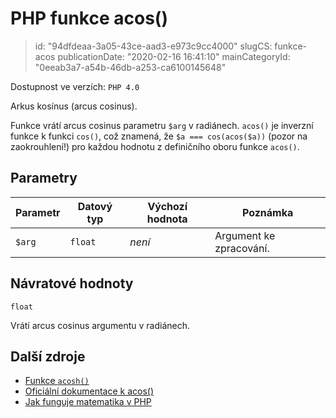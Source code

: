 PHP funkce acos()
=================

> id: "94dfdeaa-3a05-43ce-aad3-e973c9cc4000"
> slugCS: funkce-acos
> publicationDate: "2020-02-16 16:41:10"
> mainCategoryId: "0eeab3a7-a54b-46db-a253-ca6100145648"

Dostupnost ve verzích: `PHP 4.0`

Arkus kosínus (arcus cosinus).

Funkce vrátí arcus cosinus parametru `$arg` v radiánech. `acos()` je inverzní funkce k funkci `cos()`, což znamená, že `$a === cos(acos($a))` (pozor na zaokrouhlení!) pro každou hodnotu z definičního oboru funkce `acos()`.

Parametry
---------

| Parametr | Datový typ | Výchozí hodnota | Poznámka |
|----------|------------|-----|-----|
| `$arg`   | `float`    | *není* | Argument ke zpracování. |


Návratové hodnoty
----------------

`float`

Vrátí arcus cosinus argumentu v radiánech.

Další zdroje
------------

- <a href="/funkce-acosh">Funkce `acosh()`</a>
- [Oficiální dokumentace k acos()](https://php.net/manual/en/function.acos.php)
- <a href="/matematika">Jak funguje matematika v PHP</a>

